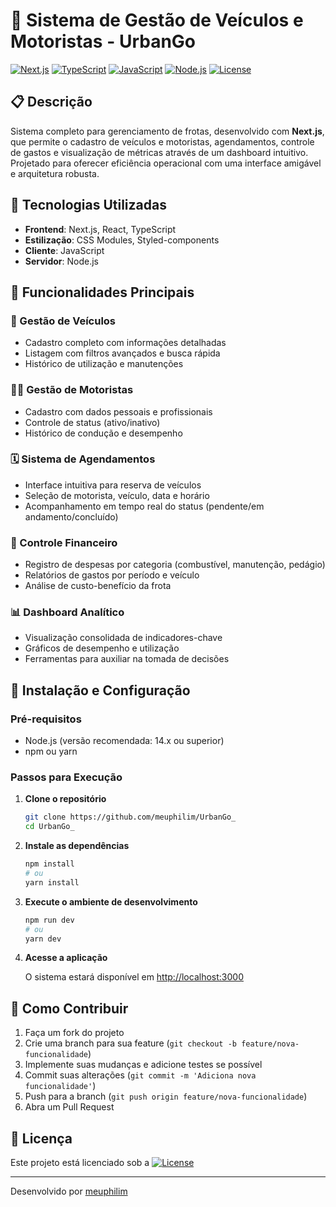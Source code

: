 # 🚗 Sistema de Gestão de Veículos e Motoristas - UrbanGo

[![Next.js](https://img.shields.io/badge/Next.js-000000?style=flat&logo=next.js)](https://nextjs.org/)
[![TypeScript](https://img.shields.io/badge/TypeScript-3178C6?style=flat&logo=typescript&logoColor=white)](https://www.typescriptlang.org/)
[![JavaScript](https://img.shields.io/badge/JavaScript-F7DF1E?style=flat&logo=javascript&logoColor=black)](https://www.javascript.com/)
[![Node.js](https://img.shields.io/badge/Node.js-339933?style=flat&logo=node.js&logoColor=white)](https://nodejs.org/)
[![License](https://img.shields.io/badge/License-MIT-blue.svg)](https://opensource.org/licenses/MIT)

## 📋 Descrição

Sistema completo para gerenciamento de frotas, desenvolvido com **Next.js**, que permite o cadastro de veículos e motoristas, agendamentos, controle de gastos e visualização de métricas através de um dashboard intuitivo. Projetado para oferecer eficiência operacional com uma interface amigável e arquitetura robusta.

## 🚀 Tecnologias Utilizadas

- **Frontend**: Next.js, React, TypeScript
- **Estilização**: CSS Modules, Styled-components
- **Cliente**: JavaScript
- **Servidor**: Node.js

## 📌 Funcionalidades Principais

### 🚗 Gestão de Veículos
- Cadastro completo com informações detalhadas
- Listagem com filtros avançados e busca rápida
- Histórico de utilização e manutenções

### 👨‍✈ Gestão de Motoristas
- Cadastro com dados pessoais e profissionais
- Controle de status (ativo/inativo)
- Histórico de condução e desempenho

### 🗓 Sistema de Agendamentos
- Interface intuitiva para reserva de veículos
- Seleção de motorista, veículo, data e horário
- Acompanhamento em tempo real do status (pendente/em andamento/concluído)

### 💸 Controle Financeiro
- Registro de despesas por categoria (combustível, manutenção, pedágio)
- Relatórios de gastos por período e veículo
- Análise de custo-benefício da frota

### 📊 Dashboard Analítico
- Visualização consolidada de indicadores-chave
- Gráficos de desempenho e utilização
- Ferramentas para auxiliar na tomada de decisões

## 🔧 Instalação e Configuração

### Pré-requisitos
- Node.js (versão recomendada: 14.x ou superior)
- npm ou yarn

### Passos para Execução

1. **Clone o repositório**
   ```bash
   git clone https://github.com/meuphilim/UrbanGo_
   cd UrbanGo_
   ```

2. **Instale as dependências**
   ```bash
   npm install
   # ou
   yarn install
   ```

3. **Execute o ambiente de desenvolvimento**
   ```bash
   npm run dev
   # ou
   yarn dev
   ```

4. **Acesse a aplicação**
   
   O sistema estará disponível em [http://localhost:3000](http://localhost:3000)


## 🤝 Como Contribuir

1. Faça um fork do projeto
2. Crie uma branch para sua feature (`git checkout -b feature/nova-funcionalidade`)
3. Implemente suas mudanças e adicione testes se possível
4. Commit suas alterações (`git commit -m 'Adiciona nova funcionalidade'`)
5. Push para a branch (`git push origin feature/nova-funcionalidade`)
6. Abra um Pull Request

## 📜 Licença

Este projeto está licenciado sob a [![License](https://img.shields.io/badge/License-MIT-blue.svg)](https://opensource.org/licenses/MIT)

---

Desenvolvido por [meuphilim](https://github.com/meuphilim)
